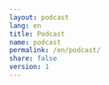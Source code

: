 ```yaml
---
layout: podcast
lang: en
title: Podcast
name: podcast
permalink: /en/podcast/
share: false
version: 1
---
```

